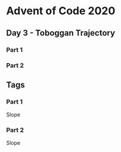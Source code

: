 # Advent of Code 2020
## Day 3 - Toboggan Trajectory

### Part 1

### Part 2


## Tags

### Part 1

Slope

### Part 2

Slope

